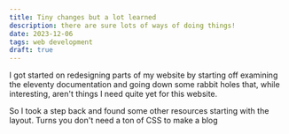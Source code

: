 ```yaml
---
title: Tiny changes but a lot learned
description: there are sure lots of ways of doing things!
date: 2023-12-06
tags: web development
draft: true
---
```


I got started on redesigning parts of my website by starting off examining the eleventy documentation and going down some rabbit holes that, while interesting, aren't things I need quite yet for this website.

So I took a step back and found some other resources starting with the layout. Turns you don't need a ton of CSS to make a blog